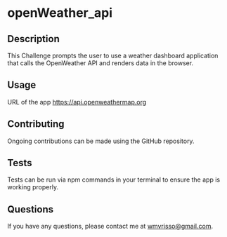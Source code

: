 # openWeather_api

## Description
This Challenge prompts the user to use a weather dashboard application that calls the OpenWeather API and renders data in the browser.

## Usage
URL of the app https://api.openweathermap.org

## Contributing
Ongoing contributions can be made using the GitHub repository. 

## Tests
Tests can be run via npm commands in your terminal to ensure the app is working properly. 

## Questions
If you have any questions, please contact me at wmvrisso@gmail.com.
